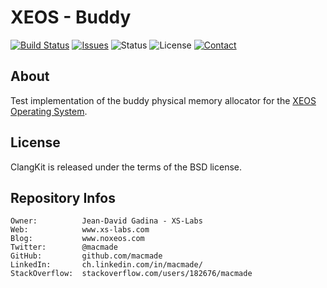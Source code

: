 XEOS - Buddy
============

[![Build Status](https://img.shields.io/travis/macmade/buddy.svg?branch=master&style=flat)](https://travis-ci.org/macmade/buddy)
[![Issues](http://img.shields.io/github/issues/macmade/buddy.svg?style=flat)](https://github.com/macmade/buddy/issues)
![Status](https://img.shields.io/badge/status-prototype-orange.svg?style=flat)
![License](https://img.shields.io/badge/license-bsd-brightgreen.svg?style=flat)
[![Contact](https://img.shields.io/badge/contact-@macmade-blue.svg?style=flat)](https://twitter.com/macmade)

About
-----

Test implementation of the buddy physical memory allocator for the [XEOS Operating System](http://www.xs-labs.com/en/projects/xeos/).

License
-------

ClangKit is released under the terms of the BSD license.

Repository Infos
----------------

    Owner:			Jean-David Gadina - XS-Labs
    Web:			www.xs-labs.com
    Blog:			www.noxeos.com
    Twitter:		@macmade
    GitHub:			github.com/macmade
    LinkedIn:		ch.linkedin.com/in/macmade/
    StackOverflow:	stackoverflow.com/users/182676/macmade
